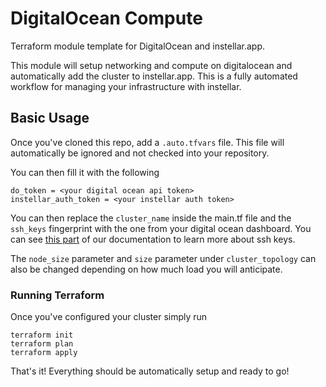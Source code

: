 # DigitalOcean Compute

Terraform module template for DigitalOcean and instellar.app.

This module will setup networking and compute on digitalocean and automatically add the cluster to instellar.app. This is a fully automated workflow for managing your infrastructure with instellar.

## Basic Usage

Once you've cloned this repo, add a `.auto.tfvars` file. This file will automatically be ignored and not checked into your repository.

You can then fill it with the following

```hcl
do_token = <your digital ocean api token>
instellar_auth_token = <your instellar auth token>
```

You can then replace the `cluster_name` inside the main.tf file and the `ssh_keys` fingerprint with the one from your digital ocean dashboard. You can see [this part](https://instellar.app/docs/setup-a-cluster/digitalocean/#ssh-key) of our documentation to learn more about ssh keys.

The `node_size` parameter and `size` parameter under `cluster_topology` can also be changed depending on how much load you will anticipate.

### Running Terraform

Once you've configured your cluster simply run

```shell
terraform init
terraform plan
terraform apply
```

That's it! Everything should be automatically setup and ready to go!